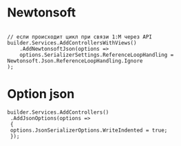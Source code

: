 # Newtonsoft

```Csharp

// если происходит цикл при связи 1:M через API
builder.Services.AddControllersWithViews()
    .AddNewtonsoftJson(options =>
    options.SerializerSettings.ReferenceLoopHandling = Newtonsoft.Json.ReferenceLoopHandling.Ignore
);
```

# Option json

```Csharp
builder.Services.AddControllers()
 .AddJsonOptions(options =>
 {
 options.JsonSerializerOptions.WriteIndented = true;
 });
```













